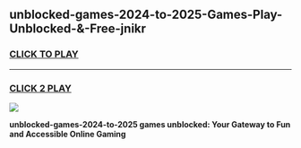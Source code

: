 
## unblocked-games-2024-to-2025-Games-Play-Unblocked-&-Free-jnikr
<h3>
<a href="https://premium76.site?title=unblocked-games-2024-to-2025&ref=24A">CLICK TO PLAY</a></h3>
<hr>

<h3>
<a href="https://premium76.site?title=unblocked-games-2024-to-2025&ref=24A">CLICK 2 PLAY</a>
  
</h3>

<a href="https://premium76.site?title=unblocked-games-2024-to-2025&ref=24A"><img src="https://clearcache.store/games.png"></a>


**unblocked-games-2024-to-2025 games unblocked: Your Gateway to Fun and Accessible Online Gaming**
